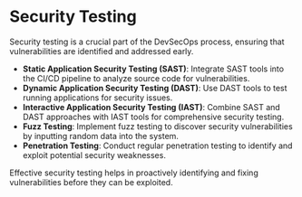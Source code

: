 # Security Testing

Security testing is a crucial part of the DevSecOps process, ensuring that vulnerabilities are identified and addressed early.

- **Static Application Security Testing (SAST)**: Integrate SAST tools into the CI/CD pipeline to analyze source code for vulnerabilities.
- **Dynamic Application Security Testing (DAST)**: Use DAST tools to test running applications for security issues.
- **Interactive Application Security Testing (IAST)**: Combine SAST and DAST approaches with IAST tools for comprehensive security testing.
- **Fuzz Testing**: Implement fuzz testing to discover security vulnerabilities by inputting random data into the system.
- **Penetration Testing**: Conduct regular penetration testing to identify and exploit potential security weaknesses.

Effective security testing helps in proactively identifying and fixing vulnerabilities before they can be exploited.
